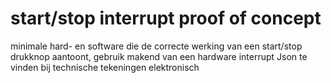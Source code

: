 # start/stop interrupt proof of concept
minimale hard- en software die de correcte werking van een start/stop drukknop aantoont, gebruik makend van een hardware interrupt
Json te vinden bij technische tekeningen elektronisch
